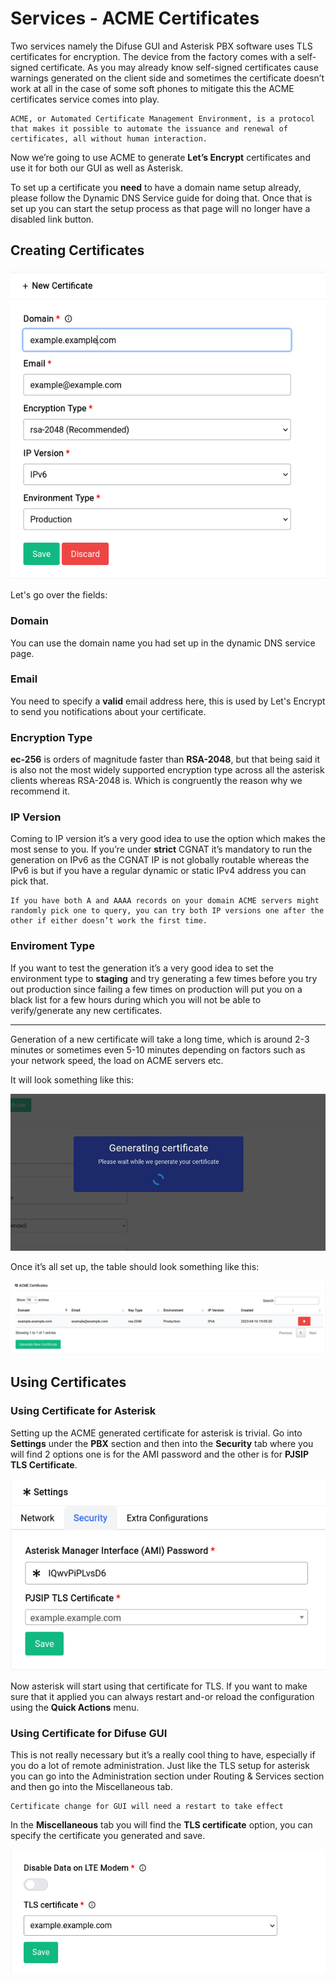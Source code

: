 # Services - ACME Certificates

Two services namely the Difuse GUI and Asterisk PBX software uses TLS certificates for encryption. The device from the factory comes with a self-signed certificate. As you may already know self-signed certificates cause warnings generated on the client side and sometimes the certificate doesn’t work at all in the case of some soft phones to mitigate this the ACME certificates service comes into play.

```admonish quote
ACME, or Automated Certificate Management Environment, is a protocol that makes it possible to automate the issuance and renewal of certificates, all without human interaction.
```

Now we’re going to use ACME to generate **Let’s Encrypt** certificates and use it for both our GUI as well as Asterisk.

To set up a certificate you **need** to have a domain name setup already, please follow the Dynamic DNS Service guide for doing that. Once that is set up you can start the setup process as that page will no longer have a disabled link button.

## Creating Certificates

<center>
<a data-fancybox data-src="./img/1.png" data-caption="Services - ACME Certificates - Creating a Certificate">
  <img src="./img/1.png" />
</a>
</center>

Let's go over the fields:

### Domain

You can use the domain name you had set up in the dynamic DNS service page.

### Email

You need to specify a **valid** email address here, this is used by Let's Encrypt to send you notifications about your certificate.

### Encryption Type

**ec-256** is orders of magnitude faster than **RSA-2048**, but that being said it is also not the most widely supported encryption type across all the asterisk clients whereas RSA-2048 is. Which is congruently the reason why we recommend it.

### IP Version

Coming to IP version it’s a very good idea to use the option which makes the most sense to you. If you’re under **strict** CGNAT it’s mandatory to run the generation on IPv6 as the CGNAT IP is not globally routable whereas the IPv6 is but if you have a regular dynamic or static IPv4 address you can pick that.

```admonish warn
If you have both A and AAAA records on your domain ACME servers might randomly pick one to query, you can try both IP versions one after the other if either doesn’t work the first time.
```

### Enviroment Type

If you want to test the generation it’s a very good idea to set the environment type to **staging** and try generating a few times before you try out production since failing a few times on production will put you on a black list for a few hours during which you will not be able to verify/generate any new certificates.

----

Generation of a new certificate will take a long time, which is around 2-3 minutes or sometimes even 5-10 minutes depending on factors such as your network speed, the load on ACME servers etc.

It will look something like this:

<center>
<a data-fancybox data-src="./img/2.png" data-caption="Services - ACME Certificates - Generating a Certificate">
  <img src="./img/2.png" />
</a>
</center>

Once it’s all set up, the table should look something like this:

<a data-fancybox data-src="./img/3.png" data-caption="Services - ACME Certificates - Certificate Table">
  <img src="./img/3.png" />
</a>

## Using Certificates

### Using Certificate for Asterisk

Setting up the ACME generated certificate for asterisk is trivial. Go into **Settings** under the **PBX** section and then into the **Security** tab where you will find 2 options one is for the AMI password and the other is for **PJSIP TLS Certificate**.

<center>
<a data-fancybox data-src="./img/4.png" data-caption="Services - ACME Certificates - Asterisk Security Settings">
  <img src="./img/4.png" />
</a>
</center>

Now asterisk will start using that certificate for TLS. If you want to make sure that it applied you can always restart and-or reload the configuration using the **Quick Actions** menu.


### Using Certificate for Difuse GUI

This is not really necessary but it’s a really cool thing to have, especially if you do a lot of remote administration. Just like the TLS setup for asterisk you can go into the Administration section under Routing & Services section and then go into the Miscellaneous tab.

```admonish warn
Certificate change for GUI will need a restart to take effect
```

In the **Miscellaneous** tab you will find the **TLS certificate** option, you can specify the certificate you generated and save. 

<center>
<a data-fancybox data-src="./img/5.png" data-caption="Services - ACME Certificates - Difuse GUI Security Settings">
  <img src="./img/5.png" />
</a>
</center>